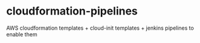 # cloudformation-pipelines
AWS cloudformation templates + cloud-init templates + jenkins pipelines to enable them
